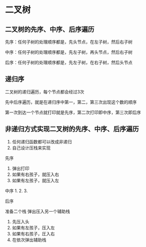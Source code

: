 # 二叉树

## 二叉树的先序、中序、后序遍历

先序：任何子树的处理顺序都是，先头节点，在左子树，然后右子树

中序：任何子树的处理顺序都是，先左子树，再头节点，然后右子树

后序：任何子树的处理顺序都是，先左子树，在右子树，然后头节点

## 递归序

二叉树的递归遍历，每个节点都会经过3次

先中后序遍历，就是在递归序中第一，第二，第三次出现这个数的顺序

第一次到达一个节点就打印就是先序，第二次打印即中序，第三次即后序


## 非递归方式实现二叉树的先序、中序、后序遍历

1. 任何递归函数都可以改成非递归 
2. 自己设计压栈来实现



先序 
 
1. 弹出打印
2. 如果有右孩子，就压入右
3. 如果有左孩子，就压入左


中序
1. 
2. 
3. 


后序

准备二个栈
弹出压入另一个辅助栈
1. 先压入头
2. 如果有左孩子，压入左
3. 如果有右孩子，圧入右
4. 在依次弹出辅助栈
